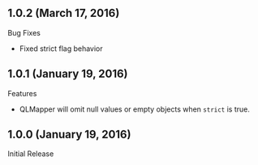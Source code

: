 ## 1.0.2 (March 17, 2016)

Bug Fixes

- Fixed strict flag behavior

## 1.0.1 (January 19, 2016)

Features

- QLMapper will omit null values or empty objects when ```strict``` is true.

## 1.0.0 (January 19, 2016)

Initial Release
